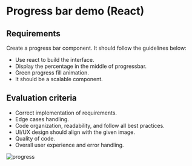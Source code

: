 # Progress bar demo (React)

## Requirements

Create a progress bar component. It should follow the guidelines below:

* Use react to build the interface.
* Display the percentage in the middle of progressbar.
* Green progress fill animation.
* It should be a scalable component.

## Evaluation criteria

* Correct implementation of requirements.
* Edge cases handling.
* Code organization, readability, and follow all best practices.
* UI/UX design should align with the given image.
* Quality of code.
* Overall user experience and error handling.


![progress](https://github.com/user-attachments/assets/db6daa5f-0fc8-4e54-b9f0-1b359eba722d)

